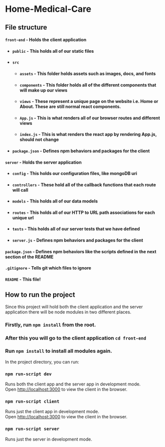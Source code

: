 # Home-Medical-Care

## File structure
#### `front-end` - Holds the client application
- #### `public` - This holds all of our static files
- #### `src`
    - #### `assets` - This folder holds assets such as images, docs, and fonts
    - #### `components` - This folder holds all of the different components that will make up our views
    - #### `views` - These represent a unique page on the website i.e. Home or About. These are still normal react components.
    - #### `App.js` - This is what renders all of our browser routes and different views
    - #### `index.js` - This is what renders the react app by rendering App.js, should not change
- #### `package.json` - Defines npm behaviors and packages for the client
#### `server` - Holds the server application
- #### `config` - This holds our configuration files, like mongoDB uri
- #### `controllers` - These hold all of the callback functions that each route will call
- #### `models` - This holds all of our data models
- #### `routes` - This holds all of our HTTP to URL path associations for each unique url
- #### `tests` - This holds all of our server tests that we have defined
- #### `server.js` - Defines npm behaviors and packages for the client
#### `package.json` - Defines npm behaviors like the scripts defined in the next section of the README
#### `.gitignore` - Tells git which files to ignore
#### `README` - This file!


## How to run the project
Since this project will hold both the client application and the server application there will be node modules in two different places. 
### Firstly, run `npm install` from the root.
### After this you will go to the client application `cd front-end`
### Run `npm install` to install all modules again. 

In the project directory, you can run:

### `npm run-script dev`

Runs both the client app and the server app in development mode.<br>
Open [http://localhost:3000](http://localhost:5000) to view the client in the browser.

### `npm run-script client`

Runs just the client app in development mode.<br>
Open [http://localhost:3000](http://localhost:5000) to view the client in the browser.


### `npm run-script server`

Runs just the server in development mode.<br>
